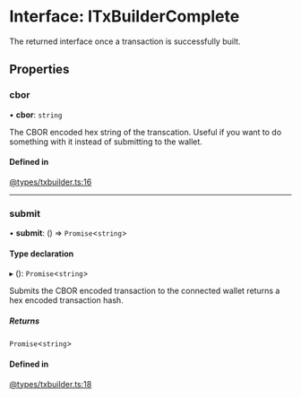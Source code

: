 # Interface: ITxBuilderComplete

The returned interface once a transaction is successfully built.

## Properties

### cbor

• **cbor**: `string`

The CBOR encoded hex string of the transcation. Useful if you want to do something with it instead of submitting to the wallet.

#### Defined in

[@types/txbuilder.ts:16](https://github.com/SundaeSwap-finance/sundae-sdk/blob/4629b39/packages/core/src/@types/txbuilder.ts#L16)

___

### submit

• **submit**: () => `Promise`<`string`\>

#### Type declaration

▸ (): `Promise`<`string`\>

Submits the CBOR encoded transaction to the connected wallet returns a hex encoded transaction hash.

##### Returns

`Promise`<`string`\>

#### Defined in

[@types/txbuilder.ts:18](https://github.com/SundaeSwap-finance/sundae-sdk/blob/4629b39/packages/core/src/@types/txbuilder.ts#L18)
